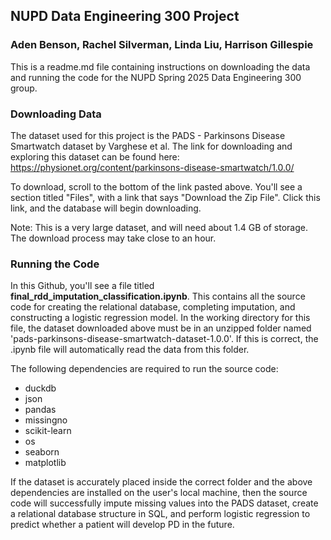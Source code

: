 ## NUPD Data Engineering 300 Project
### Aden Benson, Rachel Silverman, Linda Liu, Harrison Gillespie

This is a readme.md file containing instructions on downloading the data and running the code for the NUPD Spring 2025 Data Engineering 300 group.

### Downloading Data
The dataset used for this project is the PADS - Parkinsons Disease Smartwatch dataset by Varghese et al. The link for downloading and exploring this dataset can be found here: https://physionet.org/content/parkinsons-disease-smartwatch/1.0.0/

To download, scroll to the bottom of the link pasted above. You'll see a section titled "Files", with a link that says "Download the Zip File". Click this link, and the database will begin downloading. 

Note: This is a very large dataset, and will need about 1.4 GB of storage. The download process may take close to an hour.

### Running the Code
In this Github, you'll see a file titled **final_rdd_imputation_classification.ipynb**. This contains all the source code for creating the relational database, completing imputation, and constructing a logistic regression model.
In the working directory for this file, the dataset downloaded above must be in an unzipped folder named 'pads-parkinsons-disease-smartwatch-dataset-1.0.0'. 
If this is correct, the .ipynb file will automatically read the data from this folder.

The following dependencies are required to run the source code:

- duckdb
- json
- pandas
- missingno
- scikit-learn
- os
- seaborn
- matplotlib

If the dataset is accurately placed inside the correct folder and the above dependencies are installed on the user's local machine, then the source code will successfully impute missing values into the PADS dataset, create a relational database structure in SQL, and perform logistic regression to predict whether a patient will develop PD in the future.
